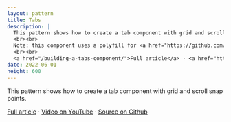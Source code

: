 ```yaml
---
layout: pattern
title: Tabs
description: |
  This pattern shows how to create a tab component with grid and scroll snap points.
  <br><br>
  Note: this component uses a polyfill for <a href="https://github.com/flackr/scroll-timeline">Scroll Timeline</a> to create the scroll linked animation underline.
  <br><br>
  <a href="/building-a-tabs-component/">Full article</a> · <a href="https://www.youtube.com/watch?v=mMBcHcvxuuA">Video on YouTube</a> · <a href="https://github.com/argyleink/gui-challenges/tree/main/tabs">Source on Github</a>
date: 2022-06-01
height: 600
---
```


This pattern shows how to create a tab component with grid and scroll snap points.

<a href="/building-a-tabs-component/">Full article</a> · <a href="https://www.youtube.com/watch?v=mMBcHcvxuuA">Video on YouTube</a> · <a href="https://github.com/argyleink/gui-challenges/tree/main/tabs">Source on Github</a>
